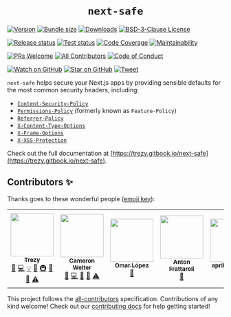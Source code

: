 <div align="center">
  <h1><code>next-safe</code></h1>
</div>

[![Version][version-badge]][package]
[![Bundle size][bundlephobia-badge]][bundlephobia]
[![Downloads][downloads-badge]][npmtrends]
[![BSD-3-Clause License][license-badge]][license]

[![Release status][release-status-badge]][release-status]
[![Test status][test-status-badge]][test-status]
[![Code Coverage][coveralls-badge]][coveralls]
[![Maintainability][codeclimate-badge]][codeclimate]

<!-- ALL-CONTRIBUTORS-BADGE:START - Do not remove or modify this section -->
[![PRs Welcome][prs-badge]][prs]
[![All Contributors](https://img.shields.io/badge/all_contributors-6-orange.svg?style=flat-square)](#contributors-)
[![Code of Conduct][code-of-conduct-badge]][code-of-conduct]
<!-- ALL-CONTRIBUTORS-BADGE:END -->

[![Watch on GitHub][github-watch-badge]][github-watch]
[![Star on GitHub][github-star-badge]][github-star]
[![Tweet][twitter-badge]][twitter]
<!-- [![Dependencies][daviddm-badge]][daviddm] -->

`next-safe` helps secure your Next.js apps by providing sensible defaults for the most common security headers, including:

* [`Content-Security-Policy`](https://developer.mozilla.org/en-US/docs/Web/HTTP/CSP)
* [`Permissions-Policy`](https://developer.mozilla.org/en-US/docs/Web/HTTP/Headers/Feature-Policy) (formerly known as `Feature-Policy`)
* [`Referrer-Policy`](https://developer.mozilla.org/en-US/docs/Web/HTTP/Headers/Referrer-Policy)
* [`X-Content-Type-Options`](https://developer.mozilla.org/en-US/docs/Web/HTTP/Headers/X-Content-Type-Options)
* [`X-Frame-Options`](https://developer.mozilla.org/en-US/docs/Web/HTTP/Headers/X-Frame-Options)
* [`X-XSS-Protection`](https://developer.mozilla.org/en-US/docs/Web/HTTP/Headers/X-XSS-Protection)

Check out the full documentation at [https://trezy.gitbook.io/next-safe](https://trezy.gitbook.io/next-safe).

## Contributors ✨

Thanks goes to these wonderful people ([emoji key](https://allcontributors.org/docs/en/emoji-key)):

<!-- ALL-CONTRIBUTORS-LIST:START - Do not remove or modify this section -->
<!-- prettier-ignore-start -->
<!-- markdownlint-disable -->
<table>
  <tr>
    <td align="center"><a href="http://trezy.com"><img src="https://avatars.githubusercontent.com/u/442980?v=4?s=100" width="100px;" alt=""/><br /><sub><b>Trezy</b></sub></a><br /><a href="https://github.com/trezy/next-safe/issues?q=author%3Atrezy" title="Bug reports">🐛</a> <a href="https://github.com/trezy/next-safe/commits?author=trezy" title="Code">💻</a> <a href="#example-trezy" title="Examples">💡</a> <a href="#ideas-trezy" title="Ideas, Planning, & Feedback">🤔</a> <a href="#infra-trezy" title="Infrastructure (Hosting, Build-Tools, etc)">🚇</a> <a href="#maintenance-trezy" title="Maintenance">🚧</a> <a href="https://github.com/trezy/next-safe/pulls?q=is%3Apr+reviewed-by%3Atrezy" title="Reviewed Pull Requests">👀</a> <a href="https://github.com/trezy/next-safe/commits?author=trezy" title="Tests">⚠️</a></td>
    <td align="center"><a href="https://github.com/UncleClapton"><img src="https://avatars.githubusercontent.com/u/2686824?v=4?s=100" width="100px;" alt=""/><br /><sub><b>Cameron Welter</b></sub></a><br /><a href="https://github.com/trezy/next-safe/issues?q=author%3AUncleClapton" title="Bug reports">🐛</a> <a href="https://github.com/trezy/next-safe/commits?author=UncleClapton" title="Code">💻</a> <a href="#ideas-UncleClapton" title="Ideas, Planning, & Feedback">🤔</a> <a href="#maintenance-UncleClapton" title="Maintenance">🚧</a> <a href="https://github.com/trezy/next-safe/commits?author=UncleClapton" title="Tests">⚠️</a></td>
    <td align="center"><a href="https://www.linkedin.com/in/zomars/"><img src="https://avatars.githubusercontent.com/u/3504472?v=4?s=100" width="100px;" alt=""/><br /><sub><b>Omar López</b></sub></a><br /><a href="https://github.com/trezy/next-safe/commits?author=zomars" title="Documentation">📖</a></td>
    <td align="center"><a href="https://github.com/frattaro"><img src="https://avatars.githubusercontent.com/u/14955351?v=4?s=100" width="100px;" alt=""/><br /><sub><b>Anton Frattaroli</b></sub></a><br /><a href="https://github.com/trezy/next-safe/issues?q=author%3Afrattaro" title="Bug reports">🐛</a></td>
    <td align="center"><a href="https://github.com/april-ctrlspire"><img src="https://avatars.githubusercontent.com/u/79557092?v=4?s=100" width="100px;" alt=""/><br /><sub><b>april-ctrlspire</b></sub></a><br /><a href="#ideas-april-ctrlspire" title="Ideas, Planning, & Feedback">🤔</a></td>
    <td align="center"><a href="https://github.com/JLucasCAmorim"><img src="https://avatars.githubusercontent.com/u/27377264?v=4?s=100" width="100px;" alt=""/><br /><sub><b>João Lucas Evangelista C. de Amorim</b></sub></a><br /><a href="https://github.com/trezy/next-safe/issues?q=author%3AJLucasCAmorim" title="Bug reports">🐛</a> <a href="https://github.com/trezy/next-safe/commits?author=JLucasCAmorim" title="Code">💻</a></td>
  </tr>
</table>

<!-- markdownlint-restore -->
<!-- prettier-ignore-end -->

<!-- ALL-CONTRIBUTORS-LIST:END -->

This project follows the [all-contributors](https://github.com/all-contributors/all-contributors) specification. Contributions of any kind welcome! Check out our [contributing docs](./CONTRIBUTING.md) for help getting started!





[bundlephobia]: https://bundlephobia.com/package/next-safe
[bundlephobia-badge]: https://img.shields.io/bundlephobia/minzip/next-safe?style=flat-square
[code-of-conduct]: CODE_OF_CONDUCT.md
[code-of-conduct-badge]: https://img.shields.io/badge/code%20of-conduct-ff69b4.svg?style=flat-square
[codeclimate]: https://codeclimate.com/github/trezy/next-safe
[codeclimate-badge]: https://img.shields.io/codeclimate/maintainability/trezy/next-safe.svg?style=flat-square
[coveralls]: https://coveralls.io/github/trezy/next-safe
[coveralls-badge]: https://img.shields.io/coveralls/trezy/next-safe.svg?style=flat-square
[downloads-badge]: https://img.shields.io/npm/dm/next-safe.svg?style=flat-square
[github-watch]: https://github.com/trezy/next-safe/watchers
[github-watch-badge]: https://img.shields.io/github/watchers/trezy/next-safe.svg?style=social
[github-star]: https://github.com/trezy/next-safe/stargazers
[github-star-badge]: https://img.shields.io/github/stars/trezy/next-safe.svg?style=social
[license]: LICENSE
[license-badge]: https://img.shields.io/npm/l/next-safe.svg?style=flat-square
[npmtrends]: https://www.npmtrends.com/next-safe
[package]: https://npmjs.com/package/next-safe
[prs]: CONTRIBUTING.md
[prs-badge]: https://img.shields.io/badge/PRs-welcome-brightgreen.svg?style=flat-square
[release-status]: https://github.com/trezy/next-safe/actions/workflows/release.yml
[release-status-badge]: https://img.shields.io/github/workflow/status/trezy/next-safe/Release?style=flat-square&label=release
[test-status]: https://github.com/trezy/next-safe/actions/workflows/test.yml
[test-status-badge]: https://img.shields.io/github/workflow/status/trezy/next-safe/Test?style=flat-square&label=tests
[twitter]: https://twitter.com/intent/tweet?text=Check%20out%20trezy/next-safe%20by%20%40PokebagApp%20https%3A%2F%2Fgithub.com%2FPokebag%2Fdata-sdk%20%F0%9F%91%8D
[twitter-badge]: https://img.shields.io/twitter/url/https/github.com/trezy/next-safe.svg?style=social
[version-badge]: https://img.shields.io/npm/v/next-safe.svg?style=flat-square
